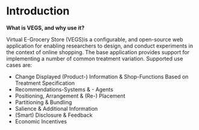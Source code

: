 # Introduction

**What is VEGS, and why use it?**

Virtual E-Grocery Store (VEGS)is a configurable, and open-source web application for enabling researchers to design, and conduct experiments in the context of online shopping. The base application provides support for implementing a number of common treatment variation. Supported use cases are:

- Change Displayed (Product-) Information \& Shop-Functions Based on Treatment Specification
- Recommendations-Systems & - Agents
- Positioning, Arrangement & (Re-) Placement
- Partitioning & Bundling
- Salience & Additional Information
- (Smart) Disclosure & Feedback
- Economic Incentives
